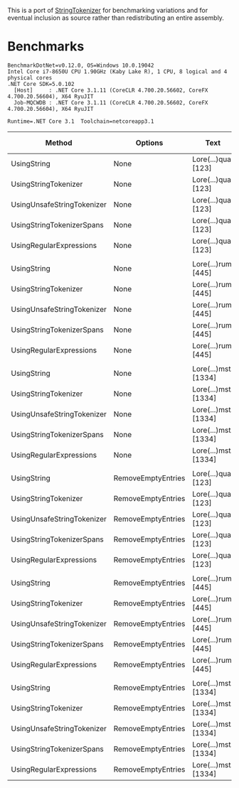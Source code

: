 This is a port of [StringTokenizer](https://github.com/dotnet/extensions/blob/master/src/Primitives/src/StringTokenizer.cs) for benchmarking variations and for eventual inclusion as source rather than redistributing an entire assembly.

# Benchmarks

```
BenchmarkDotNet=v0.12.0, OS=Windows 10.0.19042
Intel Core i7-8650U CPU 1.90GHz (Kaby Lake R), 1 CPU, 8 logical and 4 physical cores
.NET Core SDK=5.0.102
  [Host]     : .NET Core 3.1.11 (CoreCLR 4.700.20.56602, CoreFX 4.700.20.56604), X64 RyuJIT
  Job-MQCWDB : .NET Core 3.1.11 (CoreCLR 4.700.20.56602, CoreFX 4.700.20.56604), X64 RyuJIT

Runtime=.NET Core 3.1  Toolchain=netcoreapp3.1  
```

|                     Method |            Options |                 Text |        Mean |       Error |      StdDev |      Median | Ratio | RatioSD |   Gen 0 | Gen 1 | Gen 2 | Allocated |
|--------------------------- |------------------- |--------------------- |------------:|------------:|------------:|------------:|------:|--------:|--------:|------:|------:|----------:|
|                UsingString |               None |  Lore(...)qua. [123] |    930.1 ns |    52.12 ns |   152.04 ns |    847.0 ns |  1.00 |    0.00 |  0.2136 |     - |     - |     896 B |
|       UsingStringTokenizer |               None |  Lore(...)qua. [123] |    688.1 ns |    17.39 ns |    49.33 ns |    666.4 ns |  0.75 |    0.11 |       - |     - |     - |         - |
| UsingUnsafeStringTokenizer |               None |  Lore(...)qua. [123] |    659.4 ns |    12.90 ns |    15.36 ns |    659.2 ns |  0.61 |    0.04 |       - |     - |     - |         - |
|  UsingStringTokenizerSpans |               None |  Lore(...)qua. [123] |    541.2 ns |    10.23 ns |    10.04 ns |    541.5 ns |  0.51 |    0.03 |       - |     - |     - |         - |
|    UsingRegularExpressions |               None |  Lore(...)qua. [123] |  5,562.2 ns |   121.19 ns |   157.58 ns |  5,551.1 ns |  5.13 |    0.32 |  1.6022 |     - |     - |    6712 B |
|                            |                    |                      |             |             |             |             |       |         |         |       |       |           |
|                UsingString |               None |  Lore(...)rum. [445] |  2,790.2 ns |    51.11 ns |    45.31 ns |  2,784.1 ns |  1.00 |    0.00 |  0.7477 |     - |     - |    3128 B |
|       UsingStringTokenizer |               None |  Lore(...)rum. [445] |  2,272.3 ns |    36.86 ns |    34.48 ns |  2,272.6 ns |  0.82 |    0.01 |       - |     - |     - |         - |
| UsingUnsafeStringTokenizer |               None |  Lore(...)rum. [445] |  2,429.9 ns |    46.97 ns |    43.94 ns |  2,427.2 ns |  0.87 |    0.03 |       - |     - |     - |         - |
|  UsingStringTokenizerSpans |               None |  Lore(...)rum. [445] |  2,835.0 ns |   125.87 ns |   359.13 ns |  2,860.3 ns |  0.90 |    0.19 |       - |     - |     - |         - |
|    UsingRegularExpressions |               None |  Lore(...)rum. [445] | 28,199.3 ns |   382.81 ns |   358.08 ns | 28,127.8 ns | 10.12 |    0.20 |  5.7678 |     - |     - |   24168 B |
|                            |                    |                      |             |             |             |             |       |         |         |       |       |           |
|                UsingString |               None | Lore(...)mst. [1334] | 13,865.4 ns |   252.36 ns |   236.06 ns | 13,859.7 ns |  1.00 |    0.00 |  2.1973 |     - |     - |    9240 B |
|       UsingStringTokenizer |               None | Lore(...)mst. [1334] | 11,404.0 ns |   319.27 ns |   403.78 ns | 11,277.2 ns |  0.83 |    0.03 |       - |     - |     - |         - |
| UsingUnsafeStringTokenizer |               None | Lore(...)mst. [1334] | 11,732.9 ns |   231.77 ns |   266.91 ns | 11,729.9 ns |  0.85 |    0.02 |       - |     - |     - |         - |
|  UsingStringTokenizerSpans |               None | Lore(...)mst. [1334] |  7,443.1 ns |   489.99 ns | 1,437.05 ns |  6,620.8 ns |  0.67 |    0.08 |       - |     - |     - |         - |
|    UsingRegularExpressions |               None | Lore(...)mst. [1334] | 63,548.1 ns | 1,259.20 ns | 1,293.10 ns | 63,199.8 ns |  4.58 |    0.13 | 17.8223 |     - |     - |   75009 B |
|                            |                    |                      |             |             |             |             |       |         |         |       |       |           |
|                UsingString | RemoveEmptyEntries |  Lore(...)qua. [123] |    807.8 ns |    18.20 ns |    17.03 ns |    802.0 ns |  1.00 |    0.00 |  0.2556 |     - |     - |    1072 B |
|       UsingStringTokenizer | RemoveEmptyEntries |  Lore(...)qua. [123] |    707.7 ns |    13.93 ns |    14.91 ns |    702.2 ns |  0.88 |    0.02 |       - |     - |     - |         - |
| UsingUnsafeStringTokenizer | RemoveEmptyEntries |  Lore(...)qua. [123] |    735.3 ns |    14.22 ns |    16.92 ns |    733.1 ns |  0.91 |    0.03 |       - |     - |     - |         - |
|  UsingStringTokenizerSpans | RemoveEmptyEntries |  Lore(...)qua. [123] |    622.2 ns |    11.68 ns |    10.92 ns |    618.6 ns |  0.77 |    0.02 |       - |     - |     - |         - |
|    UsingRegularExpressions | RemoveEmptyEntries |  Lore(...)qua. [123] |  5,543.9 ns |   105.71 ns |   129.82 ns |  5,489.2 ns |  6.92 |    0.28 |  1.4801 |     - |     - |    6200 B |
|                            |                    |                      |             |             |             |             |       |         |         |       |       |           |
|                UsingString | RemoveEmptyEntries |  Lore(...)rum. [445] |  2,952.7 ns |    57.36 ns |    56.34 ns |  2,948.5 ns |  1.00 |    0.00 |  0.8850 |     - |     - |    3704 B |
|       UsingStringTokenizer | RemoveEmptyEntries |  Lore(...)rum. [445] |  2,915.9 ns |    71.50 ns |    87.81 ns |  2,886.2 ns |  0.99 |    0.03 |       - |     - |     - |         - |
| UsingUnsafeStringTokenizer | RemoveEmptyEntries |  Lore(...)rum. [445] |  2,689.1 ns |    42.84 ns |    37.97 ns |  2,681.1 ns |  0.91 |    0.03 |       - |     - |     - |         - |
|  UsingStringTokenizerSpans | RemoveEmptyEntries |  Lore(...)rum. [445] |  2,275.7 ns |    70.39 ns |   204.22 ns |  2,185.7 ns |  0.85 |    0.05 |       - |     - |     - |         - |
|    UsingRegularExpressions | RemoveEmptyEntries |  Lore(...)rum. [445] | 19,532.9 ns |   389.84 ns |   571.42 ns | 19,436.0 ns |  6.64 |    0.25 |  5.3406 |     - |     - |   22376 B |
|                            |                    |                      |             |             |             |             |       |         |         |       |       |           |
|                UsingString | RemoveEmptyEntries | Lore(...)mst. [1334] |  9,178.4 ns |   183.25 ns |   196.07 ns |  9,155.4 ns |  1.00 |    0.00 |  2.5940 |     - |     - |   10872 B |
|       UsingStringTokenizer | RemoveEmptyEntries | Lore(...)mst. [1334] |  9,116.8 ns |   219.40 ns |   194.49 ns |  9,080.3 ns |  0.99 |    0.03 |       - |     - |     - |         - |
| UsingUnsafeStringTokenizer | RemoveEmptyEntries | Lore(...)mst. [1334] |  8,866.3 ns |   139.75 ns |   130.72 ns |  8,862.6 ns |  0.97 |    0.02 |       - |     - |     - |         - |
|  UsingStringTokenizerSpans | RemoveEmptyEntries | Lore(...)mst. [1334] |  6,736.4 ns |   126.22 ns |   123.97 ns |  6,734.0 ns |  0.73 |    0.02 |       - |     - |     - |         - |
|    UsingRegularExpressions | RemoveEmptyEntries | Lore(...)mst. [1334] | 55,075.4 ns |   461.29 ns |   408.93 ns | 54,973.2 ns |  5.99 |    0.13 | 15.0146 |     - |     - |   62976 B |
